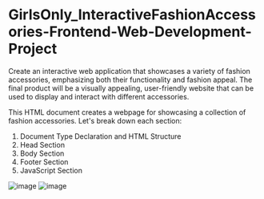 # GirlsOnly_InteractiveFashionAccessories-Frontend-Web-Development-Project
Create an interactive web application that showcases a variety of fashion accessories, emphasizing both their functionality and fashion appeal. The final product will be a visually appealing, user-friendly website that can be used to display and interact with different accessories.

This HTML document creates a webpage for showcasing a collection of fashion accessories. Let's break down each section:

1. Document Type Declaration and HTML Structure
2. Head Section
3. Body Section
4. Footer Section
5. JavaScript Section

![image](https://github.com/Arooj07/GirlsOnly_InteractiveFashionAccessories-Frontend-Web-Development-Project/assets/100277795/13839772-ebe6-466e-b6a2-ca6501d58338)
![image](https://github.com/Arooj07/GirlsOnly_InteractiveFashionAccessories-Frontend-Web-Development-Project/assets/100277795/936c4f62-af09-4cd8-85be-73175bbb1762)



